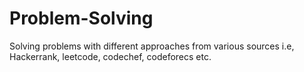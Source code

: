 # Problem-Solving
Solving problems with different approaches from various sources i.e, Hackerrank, leetcode, codechef, codeforecs etc.
